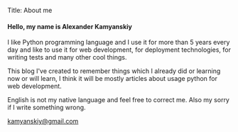 Title: About me

#### Hello, my name is Alexander Kamyanskiy

I like Python programming language and I use it for more than 5 years every day
and like to use it for web development, 
for deployment technologies, for writing tests and many other cool things.

This blog I've created to remember things which I already did or learning now or will learn, 
I think it will be mostly articles about usage python for web development.

English is not my native language and feel free to correct me. Also my sorry if 
I write something wrong. 

[kamyanskiy@gmail.com](mailto:kamyanskiy@gmail.com)
